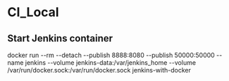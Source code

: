# CI_Local

## Start Jenkins container
docker run --rm --detach --publish 8888:8080 --publish 50000:50000 --name jenkins --volume jenkins-data:/var/jenkins_home --volume /var/run/docker.sock:/var/run/docker.sock jenkins-with-docker
